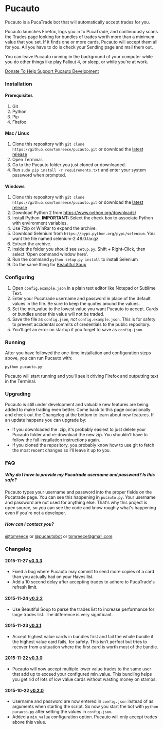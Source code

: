 # Pucauto

Pucauto is a PucaTrade bot that will automatically accept trades for you.

Pucauto launches Firefox, logs you in to PucaTrade, and continuously scans the
Trades page looking for bundles of trades worth more than a minimum value that
you set. If it finds one or more cards, Pucauto will accept them all for you.
All you have to do is check your Sending page and mail them out.

You can leave Pucauto running in the background of your computer while you do
other things like play Fallout 4, or sleep, or while you're at work.

[Donate To Help Support Pucauto Development](https://www.dwolla.com/hub/pucauto)

### Installation

#### Prerequisites

1. Git
1. Python
1. Pip
1. Firefox

#### Mac / Linux

1. Clone this repository with `git clone https://github.com/tomreece/pucauto.git`
 or download the [latest release](https://github.com/tomreece/pucauto/archive/master.zip)
1. Open Terminal.
1. Go to the Pucauto folder you just cloned or downloaded.
1. Run `sudo pip install -r requirements.txt` and enter your system password
when prompted.

#### Windows

1. Clone this repository with `git clone https://github.com/tomreece/pucauto.git`
 or download the [latest release](https://github.com/tomreece/pucauto/archive/master.zip)
1. Download Python 2 from https://www.python.org/downloads/
1. Install Python. **IMPORTANT:** Select the check box to associate Python with
 environment variables.
1. Use 7zip or WinRar to expand the archive.
1. Download Selenium from `https://pypi.python.org/pypi/selenium`. You want the
 file named selenium-2.48.0.tar.gz
1. Extract the archive.
1. Inside the folder you should see `setup.py`. Shift + Right-Click, then
 select 'Open command window here'.
1. Run the command `python setup.py install` to install Selenium
1. Do the same thing for [Beautiful Soup](http://www.crummy.com/software/BeautifulSoup/bs4/download/4.4/beautifulsoup4-4.4.1.tar.gz)

### Configuring

1. Open `config.example.json` in a plain text editor like Notepad or Sublime
 Text.
2. Enter your Pucatrade username and password in place of the default values in
 the file. Be sure to keep the quotes around the values.
3. Set the min_value to the lowest value you want Pucauto to accept. Cards or
 bundles under this value will not be traded.
4. Save the file as `config.json`, _not_ `config.example.json`. This is for
 safety to prevent accidental commits of credentials to the public repository.
5. You'll get an error on startup if you forget to save as `config.json`.

### Running

After you have followed the one-time installation and configuration steps above,
you can run Pucauto with:

`python pucauto.py`

Pucauto will start running and you'll see it driving Firefox and outputting text
in the Terminal.

### Upgrading

Pucauto is still under development and valuable new features are being added to
make trading even better. Come back to this page occasionally and check out the
Changelog at the bottom to learn about new features. If an update happens you
can upgrade by:

* If you downloaded the .zip, it's probably easiest to just delete your Pucauto
 folder and re-download the new zip. You shouldn't have to follow the full
 installation instructions again.
* If you cloned the repository, you probably know how to use git to fetch the
 most recent changes so I'll leave it up to you.

### FAQ

##### Why do I have to provide my Pucatrade username and password? Is this safe?

Pucauto types your username and password into the proper fields on the Pucatrade
page. You can see this happening in `pucauto.py`. Your username and password are
not used for anything else. That's why this project is open source, so you can
see the code and know roughly what's happening even if you're not a developer.

##### How can I contact you?

[@tomreece](https://twitter.com/tomreece) or [@pucautobot](https://twitter.com/pucautobot) or tomreece@gmail.com

### Changelog

#### 2015-11-27 [v0.3.3](https://github.com/tomreece/pucauto/archive/v0.3.3.zip)
* Fixed a bug where Pucauto may commit to send more copies of a card than you
actually had on your Haves list.
* Add a 10 second delay after accepting trades to adhere to PucaTrade's refresh
limit.

#### 2015-11-24 [v0.3.2](https://github.com/tomreece/pucauto/archive/v0.3.2.zip)
* Use Beautiful Soup to parse the trades list to increase performance for large
trades list. The difference is very significant.

#### 2015-11-23 [v0.3.1](https://github.com/tomreece/pucauto/archive/v0.3.1.zip)
* Accept highest value cards in bundles first and fail the whole bundle if the
highest value card fails, for safety. This isn't perfect but tries to recover
from a situation where the first card is worth most of the bundle.

#### 2015-11-22 [v0.3.0](https://github.com/tomreece/pucauto/archive/v0.3.0.zip)
* Pucauto will now accept multiple lower value trades to the same user that add
up to exceed your configured min_value. This bundling helps you get rid of lots
of low value cards without wasting money on stamps.

#### 2015-10-22 [v0.2.0](https://github.com/tomreece/pucauto/archive/v0.2.0.zip)
* Username and password are now entered in `config.json` instead of as arguments
when starting the script. So now you start the bot with `python pucauto.py`
after setting the values in `config.json`.
* Added a `min_value` configuration option. Pucauto will only accept trades
above this value.

